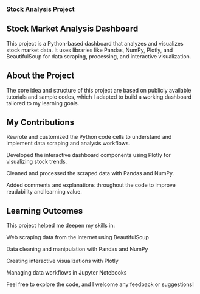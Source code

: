 ### Stock Analysis Project
## Stock Market Analysis Dashboard
This project is a Python-based dashboard that analyzes and visualizes stock market data. It uses libraries like Pandas, NumPy, Plotly, and BeautifulSoup for data scraping, processing, and interactive visualization.

## About the Project
The core idea and structure of this project are based on publicly available tutorials and sample codes, which I adapted to build a working dashboard tailored to my learning goals.

## My Contributions
Rewrote and customized the Python code cells to understand and implement data scraping and analysis workflows.

Developed the interactive dashboard components using Plotly for visualizing stock trends.

Cleaned and processed the scraped data with Pandas and NumPy.

Added comments and explanations throughout the code to improve readability and learning value.

## Learning Outcomes
This project helped me deepen my skills in:

Web scraping data from the internet using BeautifulSoup

Data cleaning and manipulation with Pandas and NumPy

Creating interactive visualizations with Plotly

Managing data workflows in Jupyter Notebooks

Feel free to explore the code, and I welcome any feedback or suggestions!
